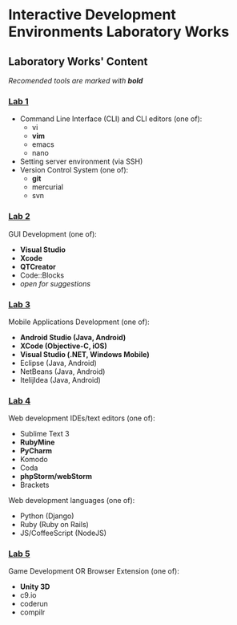# Interactive Development Environments Laboratory Works

## Laboratory Works' Content

_Recomended tools are marked with **bold**_

### [Lab 1](https://github.com/TUM-FAF/IDE/blob/master/MIDPS_LAB_1.md)
- Command Line Interface (CLI) and CLI editors (one of):
  - vi
  - **vim**
  - emacs
  - nano
- Setting server environment (via SSH)
- Version Control System (one of):
  - **git**
  - mercurial
  - svn

### [Lab 2](https://github.com/TUM-FAF/IDE/blob/master/MIDPS_LAB_2.md)
GUI Development (one of):
  - **Visual Studio**
  - **Xcode**
  - **QTCreator**
  - Code::Blocks
  - _open for suggestions_

### [Lab 3](https://github.com/TUM-FAF/IDE/blob/master/MIDPS_LAB_3.md)
Mobile Applications Development (one of):
  - **Android Studio (Java, Android)**
  - **XCode (Objective-C, iOS)**
  - **Visual Studio (.NET, Windows Mobile)**
  - Eclipse (Java, Android)
  - NetBeans (Java, Android)
  - ItelijIdea (Java, Android)

### [Lab 4](https://github.com/TUM-FAF/IDE/blob/master/MIDPS_LAB_4.md)
Web development IDEs/text editors (one of):
  - Sublime Text 3
  - **RubyMine**
  - **PyCharm**
  - Komodo
  - Coda
  - **phpStorm/webStorm**
  - Brackets

Web development languages (one of):
  - Python (Django)
  - Ruby (Ruby on Rails)
  - JS/CoffeeScript (NodeJS)

### [Lab 5](https://github.com/TUM-FAF/IDE/blob/master/MIDPS_LAB_5.md)
Game Development OR Browser Extension (one of):
  - **Unity 3D**
  - c9.io
  - coderun
  - compilr